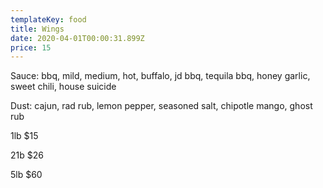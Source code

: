 ```yaml
---
templateKey: food
title: Wings
date: 2020-04-01T00:00:31.899Z
price: 15
---
```


Sauce: bbq, mild, medium, hot, buffalo, jd bbq, tequila bbq, honey garlic, sweet chili, house suicide

Dust: cajun, rad rub, lemon pepper, seasoned salt, chipotle mango, ghost rub

1lb $15

21b $26

5lb $60